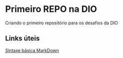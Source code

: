 # Primeiro REPO na DIO
Criando o primeiro repositório para os desafios da DIO

## Links úteis 
[Sintaxe básica MarkDown](https://www.markdownguide.org/basic-syntax/)
